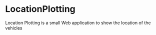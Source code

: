 # LocationPlotting
Location Plotting is a small Web application to show the location of the vehicles 
